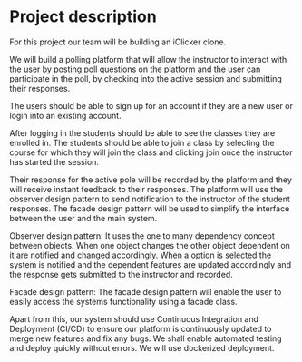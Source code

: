 # Project description

For this project our team will be building an iClicker clone.

We will build a polling platform that will allow the instructor to interact with the user by posting poll questions on the platform and the user can participate in the poll, by checking into the active session and submitting their responses. 

The users should be able to sign up for an account if they are a new user or login into an existing account.

After logging in the students should be able to see the classes they are enrolled in. The students should be able to join a class by selecting the course for which they will join the class and clicking join once the instructor has started the session.



Their response for the active pole will be recorded by the platform and they will receive instant feedback to their responses. The platform will use the observer design pattern to send notification to the instructor of the student responses. The facade design pattern will be used to simplify the interface between the user and the main system. 

Observer design pattern: It uses the one to many dependency concept between objects. When one object changes the other object dependent on it are notified and changed accordingly. When a option is selected the system is notified and the dependent features are updated accordingly and the response gets submitted to the instructor and recorded.


Facade design pattern: The facade design pattern will enable the user to easily access the systems functionality using a facade class.

Apart from this, our system should use Continuous Integration and Deployment (CI/CD) to ensure our platform is continuously updated to merge new features and fix any bugs. We shall enable automated testing and deploy quickly without errors. We will use dockerized deployment.




